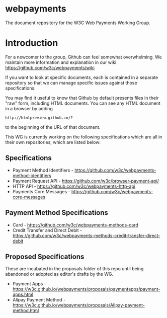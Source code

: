 # webpayments

The document repository for the W3C Web Payments Working Group.

# Introduction

For a newcomer to the group, Github can feel somewhat overwhelming. We maintain more information and explanation in our wiki https://github.com/w3c/webpayments/wiki  

If you want to look at specific documents, each is contained in a separate repository so that we can manage specific issues against those specifications.  

You may find it useful to know that Github by default presents files in their "raw" form, including HTML documents. You can see any HTML document in a browser by adding 

    http://htmlpreview.github.io/?  

to the beginning of the URL of that document.

This WG is currently working on the following specifications which are all in their own repositories, which are listed below:

## Specifications

* Payment Method Identifiers - https://github.com/w3c/webpayments-method-identifiers
* Payment Request API - https://github.com/w3c/browser-payment-api/
* HTTP API - https://github.com/w3c/webpayments-http-api
* Payments Core Messages - https://github.com/w3c/webpayments-core-messages

## Payment Method Specifications

* Card - https://github.com/w3c/webpayments-methods-card
* Credit Transfer and Direct Debit - https://github.com/w3c/webpayments-methods-credit-transfer-direct-debit

## Proposed Specifications

These are incubated in the proposals folder of this repo until being abandoned or adopted as editor's drafts by the WG.

* Payment Apps - https://w3c.github.io/webpayments/proposals/paymentapps/payment-apps.html
* Alipay Payment Method - https://w3c.github.io/webpayments/proposals/Alipay-payment-method.html
